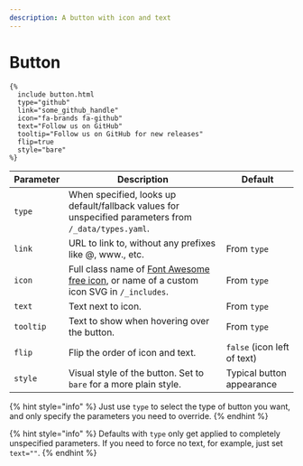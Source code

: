 ```yaml
---
description: A button with icon and text
---
```


# Button

```liquid
{%
  include button.html
  type="github"
  link="some_github_handle"
  icon="fa-brands fa-github"
  text="Follow us on GitHub"
  tooltip="Follow us on GitHub for new releases"
  flip=true
  style="bare"
%}
```

| Parameter | Description                                                                                                                            | Default                     |
| --------- | -------------------------------------------------------------------------------------------------------------------------------------- | --------------------------- |
| `type`    | When specified, looks up default/fallback values for unspecified parameters from `/_data/types.yaml`.                                  |                             |
| `link`    | URL to link to, without any prefixes like @, www., etc.                                                                                | From `type`                 |
| `icon`    | Full class name of [Font Awesome free icon](https://fontawesome.com/search?o=r\&m=free), or name of a custom icon SVG in `/_includes`. | From `type`                 |
| `text`    | Text next to icon.                                                                                                                     | From `type`                 |
| `tooltip` | Text to show when hovering over the button.                                                                                            | From `type`                 |
| `flip`    | Flip the order of icon and text.                                                                                                       | `false` (icon left of text) |
| `style`   | Visual style of the button. Set to `bare` for a more plain style.                                                                      | Typical button appearance   |

{% hint style="info" %}
Just use `type` to select the type of button you want, and only specify the parameters you need to override.
{% endhint %}

{% hint style="info" %}
Defaults with `type` only get applied to completely unspecified parameters. If you need to force no text, for example, just set `text=""`.
{% endhint %}
